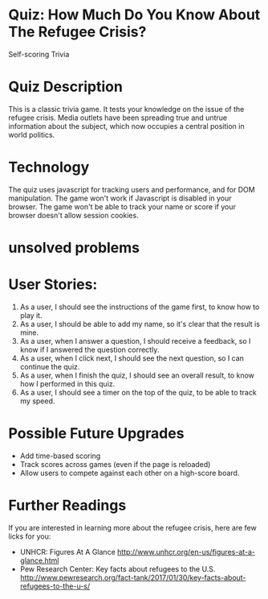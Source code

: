 # Quiz: How Much Do You Know About The Refugee Crisis?
Self-scoring Trivia

# Quiz Description
This is a classic trivia game. It tests your knowledge on the issue of the refugee crisis. Media outlets have been spreading true and untrue information about the subject, which now occupies a central position in world politics.

# Technology
The quiz uses javascript for tracking users and performance, and for DOM manipulation. The game won't work if Javascript is disabled in your browser. The game won't be able to track your name or score if your browser doesn't allow session cookies.

# unsolved problems

# User Stories:  
  1. As a user, I should see the instructions of the game first, to know how to play it.
  2. As a user, I should be able to add my name, so it's clear that the result is mine.
  3. As a user, when I answer a question, I should receive a feedback, so I know if I answered the question correctly.
  4. As a user, when I click next, I should see the next question, so I can continue the quiz.
  5. As a user, when I finish the quiz, I should see an overall result, to know how I performed in this quiz.
  6. As a user, I should see a timer on the top of the quiz, to be able to track my speed.

# Possible Future Upgrades
  - Add time-based scoring
  - Track scores across games (even if the page is reloaded)
  - Allow users to compete against each other on a high-score board.

# Further Readings
  If you are interested in learning more about the refugee crisis, here are few licks for you:
  - UNHCR: Figures At A Glance
  http://www.unhcr.org/en-us/figures-at-a-glance.html
  - Pew Research Center: Key facts about refugees to the U.S.
  http://www.pewresearch.org/fact-tank/2017/01/30/key-facts-about-refugees-to-the-u-s/
  
